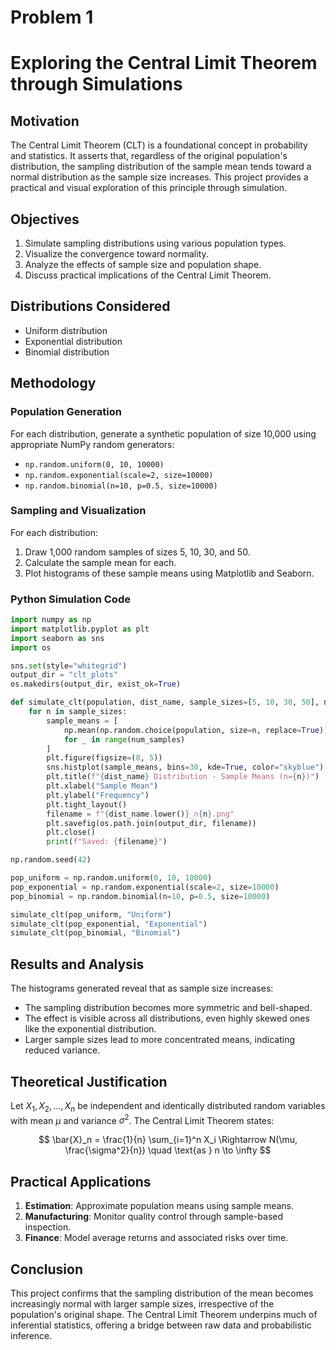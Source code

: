 # Problem 1
# Exploring the Central Limit Theorem through Simulations

## Motivation

The Central Limit Theorem (CLT) is a foundational concept in probability and statistics. It asserts that, regardless of the original population's distribution, the sampling distribution of the sample mean tends toward a normal distribution as the sample size increases. This project provides a practical and visual exploration of this principle through simulation.

## Objectives

1. Simulate sampling distributions using various population types.
2. Visualize the convergence toward normality.
3. Analyze the effects of sample size and population shape.
4. Discuss practical implications of the Central Limit Theorem.

## Distributions Considered

* Uniform distribution
* Exponential distribution
* Binomial distribution

## Methodology

### Population Generation

For each distribution, generate a synthetic population of size 10,000 using appropriate NumPy random generators:

* `np.random.uniform(0, 10, 10000)`
* `np.random.exponential(scale=2, size=10000)`
* `np.random.binomial(n=10, p=0.5, size=10000)`

### Sampling and Visualization

For each distribution:

1. Draw 1,000 random samples of sizes 5, 10, 30, and 50.
2. Calculate the sample mean for each.
3. Plot histograms of these sample means using Matplotlib and Seaborn.

### Python Simulation Code

```python
import numpy as np
import matplotlib.pyplot as plt
import seaborn as sns
import os

sns.set(style="whitegrid")
output_dir = "clt_plots"
os.makedirs(output_dir, exist_ok=True)

def simulate_clt(population, dist_name, sample_sizes=[5, 10, 30, 50], num_samples=1000):
    for n in sample_sizes:
        sample_means = [
            np.mean(np.random.choice(population, size=n, replace=True))
            for _ in range(num_samples)
        ]
        plt.figure(figsize=(8, 5))
        sns.histplot(sample_means, bins=30, kde=True, color="skyblue")
        plt.title(f"{dist_name} Distribution - Sample Means (n={n})")
        plt.xlabel("Sample Mean")
        plt.ylabel("Frequency")
        plt.tight_layout()
        filename = f"{dist_name.lower()}_n{n}.png"
        plt.savefig(os.path.join(output_dir, filename))
        plt.close()
        print(f"Saved: {filename}")

np.random.seed(42)

pop_uniform = np.random.uniform(0, 10, 10000)
pop_exponential = np.random.exponential(scale=2, size=10000)
pop_binomial = np.random.binomial(n=10, p=0.5, size=10000)

simulate_clt(pop_uniform, "Uniform")
simulate_clt(pop_exponential, "Exponential")
simulate_clt(pop_binomial, "Binomial")
```

## Results and Analysis

The histograms generated reveal that as sample size increases:

* The sampling distribution becomes more symmetric and bell-shaped.
* The effect is visible across all distributions, even highly skewed ones like the exponential distribution.
* Larger sample sizes lead to more concentrated means, indicating reduced variance.

## Theoretical Justification

Let $X_1, X_2, \ldots, X_n$ be independent and identically distributed random variables with mean $\mu$ and variance $\sigma^2$. The Central Limit Theorem states:

$$
\bar{X}_n = \frac{1}{n} \sum_{i=1}^n X_i \Rightarrow N(\mu, \frac{\sigma^2}{n}) \quad \text{as } n \to \infty
$$

## Practical Applications

1. **Estimation**: Approximate population means using sample means.
2. **Manufacturing**: Monitor quality control through sample-based inspection.
3. **Finance**: Model average returns and associated risks over time.

## Conclusion

This project confirms that the sampling distribution of the mean becomes increasingly normal with larger sample sizes, irrespective of the population's original shape. The Central Limit Theorem underpins much of inferential statistics, offering a bridge between raw data and probabilistic inference.
